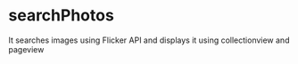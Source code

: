 # searchPhotos
It searches images using Flicker API and displays it using collectionview and pageview
